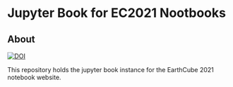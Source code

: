 # Jupyter Book for EC2021 Nootbooks

## About

[![DOI](https://zenodo.org/badge/375761568.svg)](https://zenodo.org/badge/latestdoi/375761568)


This repository holds the jupyter book instance for
the EarthCube 2021 notebook website.